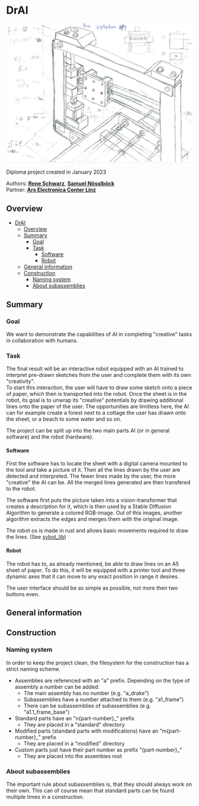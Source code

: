 # DrAI

![](./documentation/images/main.PNG)

Diploma project created in January 2023

Authors: 
  [**Rene Schwarz**](https://github.com/SchwarzRene), 
  [**Samuel Nösslböck**](https://github.com/SamuelNoesslboeck)  
Partner: [**Ars Electronica Center Linz**](https://ars.electronica.art/news/en/)

## Overview

- [DrAI](#drai)
  - [Overview](#overview)
  - [Summary](#summary)
    - [Goal](#goal)
    - [Task](#task)
      - [Software](#software)
      - [Robot](#robot)
  - [General information](#general-information)
  - [Construction](#construction)
    - [Naming system](#naming-system)
    - [About subassemblies](#about-subassemblies)

## Summary

### Goal

We want to demonstrate the capabilities of AI in completing "creative" tasks in collaboration with humans.

### Task

The final result will be an interactive robot equipped with an AI trained to interpret pre-drawn sketches from the user and complete them with its own "creativity".  
To start this interaction, the user will have to draw some sketch onto a piece of paper, which then is transported into the robot. Once the sheet is in the robot, its goal is to unwrap its "creative" potentials by drawing additional lines onto the paper of the user. The opportunities are limitless here, the AI can for example create a forest next to a cottage the user has drawn onto the sheet, or a beach to some water and so on.

The project can be split up into the two main parts AI (or in general software) and the robot (hardware).

#### Software

First the software has to locate the sheet with a digital camera mounted to the tool and take a picture of it. Then all the lines drawn by the user are detected and interpreted. The fewer lines made by the user, the more "creative" the AI can be. All the merged lines generated are then transfered to the robot.

The software first puts the picture taken into a vision-transformer that creates a description for it, which is then used by a Stable Diffusion Algorithm to generate a colored RGB-image. Out of this images, another algorithm extracts the edges and merges them with the original image. 

The robot os is made in rust and allows basic movements required to draw the lines. (See [sybot_lib](https://github.com/SamuelNoesslboeck/sybot_lib))

#### Robot

The robot has to, as already mentioned, be able to draw lines on an A5 sheet of paper. To do this, it will be equipped with a printer tool and three dynamic axes that it can move to any exact position in range it desires.

The user interface should be as simple as possible, not more then two buttons even.

## General information



## Construction

### Naming system

In order to keep the project clean, the filesystem for the construction has a strict naming scheme. 

- Assemblies are referenced with an "a" prefix. Depending on the type of assembly a number can be added:
  - The main assembly has no number (e.g. "a_drake")
  - Subassemblies have a number attached to them (e.g. "a1_frame")
  - There can be subassemblies of subassemblies (e.g. "a1.1_frame_base")
- Standard parts have an "n{part-number}_" prefix
  - They are placed in a "standard" directory
- Modified parts (standard parts with modifications) have an "m{part-number}_" prefix
  - They are placed in a "modified" directory
- Custom parts just have their part number as prefix "{part-number}_"
  - They are placed into the assembies root

### About subassemblies

The important rule about subassemblies is, that they should always work on their own. This can of course mean that standard parts can be found multiple times in a construction.